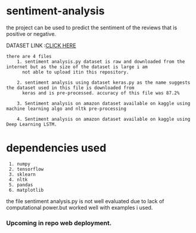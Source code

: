 # sentiment-analysis
the project can be used to predict the sentiment of the reviews that is positive or negative.

DATASET LINK :[CLICK HERE](https://drive.google.com/file/d/1RSyc7khEw2lOX2yg5j-iZFyOxSy8wbse/view)

    there are 4 files 
        1. sentiment analysis.py dataset is raw and downloaded from the internet but as the size of the dataset is large i am
          not able to upload itin this repository.
         
        2. sentiment analysis using dataset keras.py as the name suggests the dataset used in this file is downloaded from 
          keras and is pre-processed. accuracy of this file was 87.2%
          
        3. Sentiment analysis on amazon dataset available on kaggle using machine learning algo and nltk pre-processing
         
        4. Sentiment analysis on amazon dataset available on kaggle using Deep Learning LSTM.
# dependencies used 
     
     1. numpy 
     2. tensorflow
     3. sklearn
     4. nltk
     5. pandas
     6. matplotlib
     
        
the file sentiment analysis.py is not well evaluated due to lack of computational power.but worked well with examples i used.

### Upcoming in repo web deployment.
